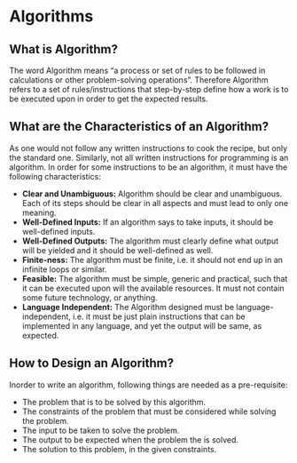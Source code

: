 # Algorithms

## What is Algorithm? 

The word Algorithm means “a process or set of rules to be followed in calculations or other problem-solving operations”. Therefore Algorithm refers to a set of rules/instructions that step-by-step define how a work is to be executed upon in order to get the expected results.

## What are the Characteristics of an Algorithm?
As one would not follow any written instructions to cook the recipe, but only the standard one. Similarly, not all written instructions for programming is an algorithm. In order for some instructions to be an algorithm, it must have the following characteristics:

- **Clear and Unambiguous:** Algorithm should be clear and unambiguous. Each of its steps should be clear in all aspects and must lead to only one meaning.
- **Well-Defined Inputs:** If an algorithm says to take inputs, it should be well-defined inputs.
- **Well-Defined Outputs:** The algorithm must clearly define what output will be yielded and it should be well-defined as well.
- **Finite-ness:** The algorithm must be finite, i.e. it should not end up in an infinite loops or similar.
- **Feasible:** The algorithm must be simple, generic and practical, such that it can be executed upon will the available resources. It must not contain some future technology, or anything.
- **Language Independent:** The Algorithm designed must be language-independent, i.e. it must be just plain instructions that can be implemented in any language, and yet the output will be same, as expected.

## How to Design an Algorithm?
Inorder to write an algorithm, following things are needed as a pre-requisite:

- The problem that is to be solved by this algorithm.
- The constraints of the problem that must be considered while solving the problem.
- The input to be taken to solve the problem.
- The output to be expected when the problem the is solved.
- The solution to this problem, in the given constraints.
